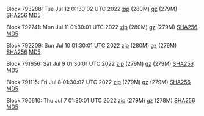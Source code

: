 Block 793288: Tue Jul 12 01:30:02 UTC 2022 [zip](https://files.01coin.io/mainnet/2022-07-12/bootstrap.dat.zip) (280M) [gz](https://files.01coin.io/mainnet/2022-07-12/bootstrap.dat.tar.gz) (279M) [SHA256](https://files.01coin.io/mainnet/2022-07-12/sha256.txt) [MD5](https://files.01coin.io/mainnet/2022-07-12/md5.txt)

Block 792741: Mon Jul 11 01:30:01 UTC 2022 [zip](https://files.01coin.io/mainnet/2022-07-11/bootstrap.dat.zip) (280M) [gz](https://files.01coin.io/mainnet/2022-07-11/bootstrap.dat.tar.gz) (279M) [SHA256](https://files.01coin.io/mainnet/2022-07-11/sha256.txt) [MD5](https://files.01coin.io/mainnet/2022-07-11/md5.txt)

Block 792209: Sun Jul 10 01:30:01 UTC 2022 [zip](https://files.01coin.io/mainnet/2022-07-10/bootstrap.dat.zip) (280M) [gz](https://files.01coin.io/mainnet/2022-07-10/bootstrap.dat.tar.gz) (279M) [SHA256](https://files.01coin.io/mainnet/2022-07-10/sha256.txt) [MD5](https://files.01coin.io/mainnet/2022-07-10/md5.txt)

Block 791656: Sat Jul  9 01:30:01 UTC 2022 [zip](https://files.01coin.io/mainnet/2022-07-09/bootstrap.dat.zip) (279M) [gz](https://files.01coin.io/mainnet/2022-07-09/bootstrap.dat.tar.gz) (279M) [SHA256](https://files.01coin.io/mainnet/2022-07-09/sha256.txt) [MD5](https://files.01coin.io/mainnet/2022-07-09/md5.txt)

Block 791115: Fri Jul  8 01:30:02 UTC 2022 [zip](https://files.01coin.io/mainnet/2022-07-08/bootstrap.dat.zip) (279M) [gz](https://files.01coin.io/mainnet/2022-07-08/bootstrap.dat.tar.gz) (279M) [SHA256](https://files.01coin.io/mainnet/2022-07-08/sha256.txt) [MD5](https://files.01coin.io/mainnet/2022-07-08/md5.txt)

Block 790610: Thu Jul  7 01:30:01 UTC 2022 [zip](https://files.01coin.io/mainnet/2022-07-07/bootstrap.dat.zip) (279M) [gz](https://files.01coin.io/mainnet/2022-07-07/bootstrap.dat.tar.gz) (278M) [SHA256](https://files.01coin.io/mainnet/2022-07-07/sha256.txt) [MD5](https://files.01coin.io/mainnet/2022-07-07/md5.txt)
